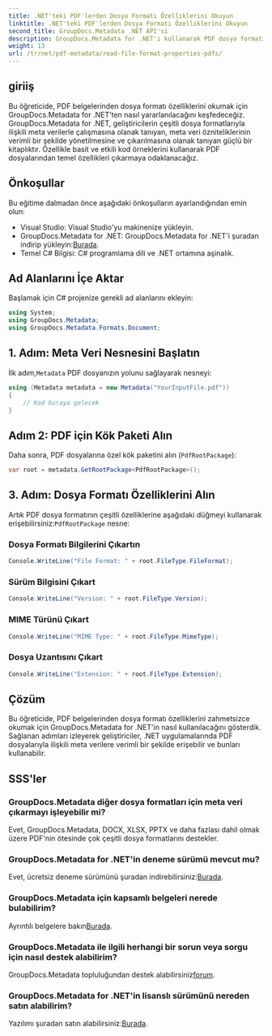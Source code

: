 ```yaml
---
title: .NET'teki PDF'lerden Dosya Formatı Özelliklerini Okuyun
linktitle: .NET'teki PDF'lerden Dosya Formatı Özelliklerini Okuyun
second_title: GroupDocs.Metadata .NET API'si
description: GroupDocs.Metadata for .NET'i kullanarak PDF dosya formatı özelliklerini nasıl çıkaracağınızı öğrenin. Basit C# ile meta veri yönetimine dalın.
weight: 13
url: /tr/net/pdf-metadata/read-file-format-properties-pdfs/
---
```

## giriiş
Bu öğreticide, PDF belgelerinden dosya formatı özelliklerini okumak için GroupDocs.Metadata for .NET'ten nasıl yararlanılacağını keşfedeceğiz. GroupDocs.Metadata for .NET, geliştiricilerin çeşitli dosya formatlarıyla ilişkili meta verilerle çalışmasına olanak tanıyan, meta veri özniteliklerinin verimli bir şekilde yönetilmesine ve çıkarılmasına olanak tanıyan güçlü bir kitaplıktır. Özellikle basit ve etkili kod örneklerini kullanarak PDF dosyalarından temel özellikleri çıkarmaya odaklanacağız.
## Önkoşullar
Bu eğitime dalmadan önce aşağıdaki önkoşulların ayarlandığından emin olun:
- Visual Studio: Visual Studio'yu makinenize yükleyin.
-  GroupDocs.Metadata for .NET: GroupDocs.Metadata for .NET'i şuradan indirip yükleyin:[Burada](https://releases.groupdocs.com/metadata/net/).
- Temel C# Bilgisi: C# programlama dili ve .NET ortamına aşinalık.

## Ad Alanlarını İçe Aktar
Başlamak için C# projenize gerekli ad alanlarını ekleyin:
```csharp
using System;
using GroupDocs.Metadata;
using GroupDocs.Metadata.Formats.Document;
```
## 1. Adım: Meta Veri Nesnesini Başlatın
 İlk adım,`Metadata` PDF dosyanızın yolunu sağlayarak nesneyi:
```csharp
using (Metadata metadata = new Metadata("YourInputFile.pdf"))
{
    // Kod buraya gelecek
}
```
## Adım 2: PDF için Kök Paketi Alın
Daha sonra, PDF dosyalarına özel kök paketini alın (`PdfRootPackage`):
```csharp
var root = metadata.GetRootPackage<PdfRootPackage>();
```
## 3. Adım: Dosya Formatı Özelliklerini Alın
 Artık PDF dosya formatının çeşitli özelliklerine aşağıdaki düğmeyi kullanarak erişebilirsiniz:`PdfRootPackage` nesne:
### Dosya Formatı Bilgilerini Çıkartın
```csharp
Console.WriteLine("File Format: " + root.FileType.FileFormat);
```
### Sürüm Bilgisini Çıkart
```csharp
Console.WriteLine("Version: " + root.FileType.Version);
```
### MIME Türünü Çıkart
```csharp
Console.WriteLine("MIME Type: " + root.FileType.MimeType);
```
### Dosya Uzantısını Çıkart
```csharp
Console.WriteLine("Extension: " + root.FileType.Extension);
```

## Çözüm
Bu öğreticide, PDF belgelerinden dosya formatı özelliklerini zahmetsizce okumak için GroupDocs.Metadata for .NET'in nasıl kullanılacağını gösterdik. Sağlanan adımları izleyerek geliştiriciler, .NET uygulamalarında PDF dosyalarıyla ilişkili meta verilere verimli bir şekilde erişebilir ve bunları kullanabilir.

## SSS'ler
### GroupDocs.Metadata diğer dosya formatları için meta veri çıkarmayı işleyebilir mi?
Evet, GroupDocs.Metadata, DOCX, XLSX, PPTX ve daha fazlası dahil olmak üzere PDF'nin ötesinde çok çeşitli dosya formatlarını destekler.
### GroupDocs.Metadata for .NET'in deneme sürümü mevcut mu?
 Evet, ücretsiz deneme sürümünü şuradan indirebilirsiniz:[Burada](https://releases.groupdocs.com/).
### GroupDocs.Metadata için kapsamlı belgeleri nerede bulabilirim?
 Ayrıntılı belgelere bakın[Burada](https://tutorials.groupdocs.com/metadata/net/).
### GroupDocs.Metadata ile ilgili herhangi bir sorun veya sorgu için nasıl destek alabilirim?
 GroupDocs.Metadata topluluğundan destek alabilirsiniz[forum](https://forum.groupdocs.com/c/metadata/14).
### GroupDocs.Metadata for .NET'in lisanslı sürümünü nereden satın alabilirim?
 Yazılımı şuradan satın alabilirsiniz:[Burada](https://purchase.groupdocs.com/buy).